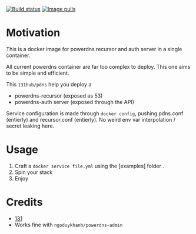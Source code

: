 [![Build status](https://img.shields.io/docker/build/131hub/pdns)](https://hub.docker.com/r/131hub/pdns)
[![Image pulls](https://img.shields.io/docker/pulls/131hub/pdns)](https://hub.docker.com/r/131hub/pdns)


# Motivation
This is a docker image for powerdns recursor and auth server in a single container.

All current powerdns container are far too complex to deploy. This one aims to be simple and efficient.

This `131hub/pdns` help you deploy a
* powerdns-recursor (exposed as 53)
* powerdns-auth server (exposed through the API)


Service configuration is made through `docker config`, pushing 
pdns.conf (entierly) and recursor.conf (entierly).
No weird env var interpolation / secret leaking here.



# Usage
1) Craft a `docker service file.yml` using the [examples] folder .
2) Spin your stack 
3) Enjoy



# Credits
* [131](https://github.com/131)
* Works fine with `ngoduykhanh/powerdns-admin`

